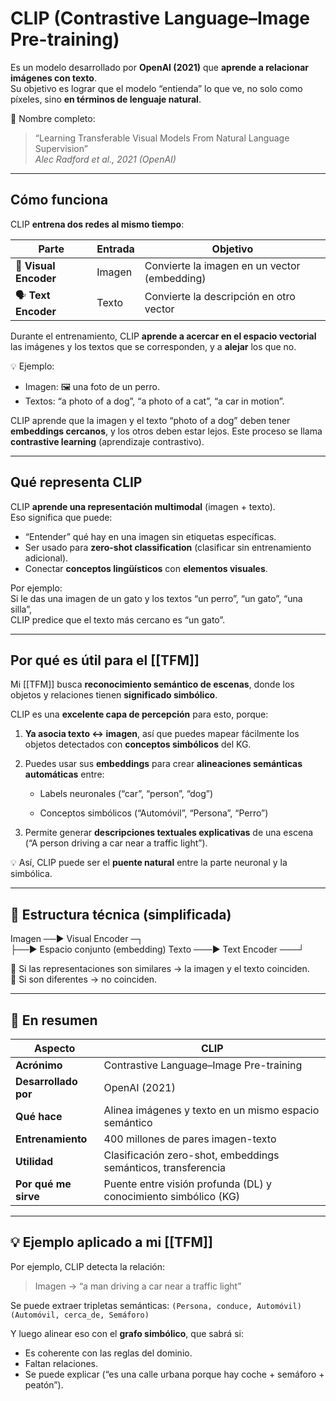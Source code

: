 # CLIP (Contrastive Language–Image Pre-training)  
Es un modelo desarrollado por **OpenAI (2021)** que **aprende a relacionar imágenes con texto**.  
Su objetivo es lograr que el modelo “entienda” lo que ve, no solo como píxeles, sino **en términos de lenguaje natural**.

📘 Nombre completo:
> “Learning Transferable Visual Models From Natural Language Supervision”  
> _Alec Radford et al., 2021 (OpenAI)_
---
## Cómo funciona
CLIP **entrena dos redes al mismo tiempo**:

|Parte|Entrada|Objetivo|
|---|---|---|
|🧠 **Visual Encoder**|Imagen|Convierte la imagen en un vector (embedding)|
|🗣️ **Text Encoder**|Texto|Convierte la descripción en otro vector|
Durante el entrenamiento, CLIP **aprende a acercar en el espacio vectorial** las imágenes y los textos que se corresponden, y a **alejar** los que no.

💡 Ejemplo:
- Imagen: 🖼️ una foto de un perro.
- Textos: “a photo of a dog”, “a photo of a cat”, “a car in motion”.

CLIP aprende que la imagen y el texto “photo of a dog” deben tener **embeddings cercanos**, y los otros deben estar lejos. 
Este proceso se llama **contrastive learning** (aprendizaje contrastivo).

---
## Qué representa CLIP
CLIP **aprende una representación multimodal** (imagen + texto).  
Eso significa que puede:
- “Entender” qué hay en una imagen sin etiquetas específicas.
- Ser usado para **zero-shot classification** (clasificar sin entrenamiento adicional).
- Conectar **conceptos lingüísticos** con **elementos visuales**.

Por ejemplo:  
Si le das una imagen de un gato y los textos “un perro”, “un gato”, “una silla”,  
CLIP predice que el texto más cercano es “un gato”.

---
## Por qué es útil para el [[TFM]]
Mi [[TFM]] busca **reconocimiento semántico de escenas**, donde los objetos y relaciones tienen **significado simbólico**.

CLIP es una **excelente capa de percepción** para esto, porque:
1. **Ya asocia texto ↔ imagen**, así que puedes mapear fácilmente los objetos detectados con **conceptos simbólicos** del KG.
2. Puedes usar sus **embeddings** para crear **alineaciones semánticas automáticas** entre:
    
    - Labels neuronales (“car”, “person”, “dog”)
        
    - Conceptos simbólicos (“Automóvil”, “Persona”, “Perro”)
        
3. Permite generar **descripciones textuales explicativas** de una escena (“A person driving a car near a traffic light”).

💡 Así, CLIP puede ser el **puente natural** entre la parte neuronal y la simbólica.

---
## 🧱 Estructura técnica (simplificada)

Imagen  ──► Visual Encoder  ─┐                                           
						├──► Espacio conjunto (embedding)
 Texto ───► Text Encoder   ───┘

🔹 Si las representaciones son similares → la imagen y el texto coinciden.  
🔹 Si son diferentes → no coinciden.

---
## 🧠 En resumen

| Aspecto              | CLIP                                                            |
| -------------------- | --------------------------------------------------------------- |
| **Acrónimo**         | Contrastive Language–Image Pre-training                         |
| **Desarrollado por** | OpenAI (2021)                                                   |
| **Qué hace**         | Alinea imágenes y texto en un mismo espacio semántico           |
| **Entrenamiento**    | 400 millones de pares imagen-texto                              |
| **Utilidad**         | Clasificación zero-shot, embeddings semánticos, transferencia   |
| **Por qué me sirve** | Puente entre visión profunda (DL) y conocimiento simbólico (KG) |


---
## 💡 Ejemplo aplicado a mi [[TFM]]
Por ejemplo, CLIP detecta la relación:

> Imagen → “a man driving a car near a traffic light”

Se puede extraer tripletas semánticas:
`(Persona, conduce, Automóvil)`
`(Automóvil, cerca_de, Semáforo)`

Y luego alinear eso con el **grafo simbólico**, que sabrá si:
- Es coherente con las reglas del dominio.
- Faltan relaciones.
- Se puede explicar (“es una calle urbana porque hay coche + semáforo + peatón”).
